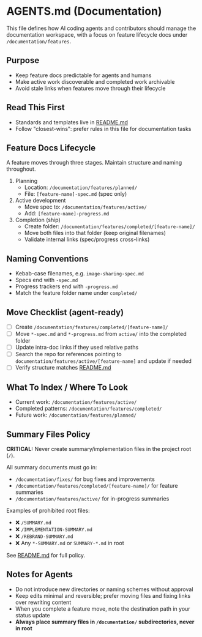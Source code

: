 # AGENTS.md (Documentation)

This file defines how AI coding agents and contributors should manage the documentation workspace, with a focus on feature lifecycle docs under `/documentation/features`.

## Purpose

- Keep feature docs predictable for agents and humans
- Make active work discoverable and completed work archivable
- Avoid stale links when features move through their lifecycle

## Read This First

- Standards and templates live in [README.md](./README.md)
- Follow "closest-wins": prefer rules in this file for documentation tasks

## Feature Docs Lifecycle

A feature moves through three stages. Maintain structure and naming throughout.

1. Planning
   - Location: `/documentation/features/planned/`
   - File: `[feature-name]-spec.md` (spec only)
2. Active development
   - Move spec to: `/documentation/features/active/`
   - Add: `[feature-name]-progress.md`
3. Completion (ship)
   - Create folder: `/documentation/features/completed/[feature-name]/`
   - Move both files into that folder (keep original filenames)
   - Validate internal links (spec/progress cross-links)

## Naming Conventions

- Kebab-case filenames, e.g. `image-sharing-spec.md`
- Specs end with `-spec.md`
- Progress trackers end with `-progress.md`
- Match the feature folder name under `completed/`

## Move Checklist (agent-ready)

- [ ] Create `/documentation/features/completed/[feature-name]/`
- [ ] Move `*-spec.md` and `*-progress.md` from `active/` into the completed folder
- [ ] Update intra-doc links if they used relative paths
- [ ] Search the repo for references pointing to `documentation/features/active/[feature-name]` and update if needed
- [ ] Verify structure matches [README.md](./README.md)

## What To Index / Where To Look

- Current work: `/documentation/features/active/`
- Completed patterns: `/documentation/features/completed/`
- Future work: `/documentation/features/planned/`

## Summary Files Policy

**CRITICAL:** Never create summary/implementation files in the project root (`/`).

All summary documents must go in:

- `/documentation/fixes/` for bug fixes and improvements
- `/documentation/features/completed/[feature-name]/` for feature summaries
- `/documentation/features/active/` for in-progress summaries

Examples of prohibited root files:

- ❌ `/SUMMARY.md`
- ❌ `/IMPLEMENTATION-SUMMARY.md`
- ❌ `/REBRAND-SUMMARY.md`
- ❌ Any `*-SUMMARY.md` or `SUMMARY-*.md` in root

See [README.md](./README.md#summary-files--reports) for full policy.

## Notes for Agents

- Do not introduce new directories or naming schemes without approval
- Keep edits minimal and reversible; prefer moving files and fixing links over rewriting content
- When you complete a feature move, note the destination path in your status update
- **Always place summary files in `/documentation/` subdirectories, never in root**
